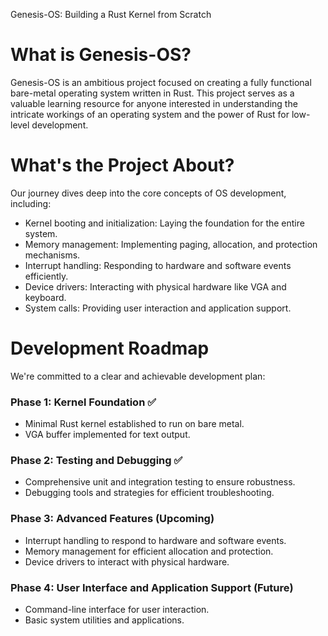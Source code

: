 Genesis-OS: Building a Rust Kernel from Scratch
# What is Genesis-OS?

Genesis-OS is an ambitious project focused on creating a fully functional bare-metal operating system written in Rust. This project serves as a valuable learning resource for anyone interested in understanding the intricate workings of an operating system and the power of Rust for low-level development.

# What's the Project About?

Our journey dives deep into the core concepts of OS development, including:

- Kernel booting and initialization: Laying the foundation for the entire system.
- Memory management: Implementing paging, allocation, and protection mechanisms.
- Interrupt handling: Responding to hardware and software events efficiently.
- Device drivers: Interacting with physical hardware like VGA and keyboard.
- System calls: Providing user interaction and application support.
# Development Roadmap

We're committed to a clear and achievable development plan:

### Phase 1: Kernel Foundation :white_check_mark:

  - Minimal Rust kernel established to run on bare metal.
  - VGA buffer implemented for text output.
### Phase 2: Testing and Debugging :white_check_mark:

- Comprehensive unit and integration testing to ensure robustness.
- Debugging tools and strategies for efficient troubleshooting.
### Phase 3: Advanced Features (Upcoming)

- Interrupt handling to respond to hardware and software events.
- Memory management for efficient allocation and protection.
- Device drivers to interact with physical hardware.
### Phase 4: User Interface and Application Support (Future)

- Command-line interface for user interaction.
- Basic system utilities and applications.

